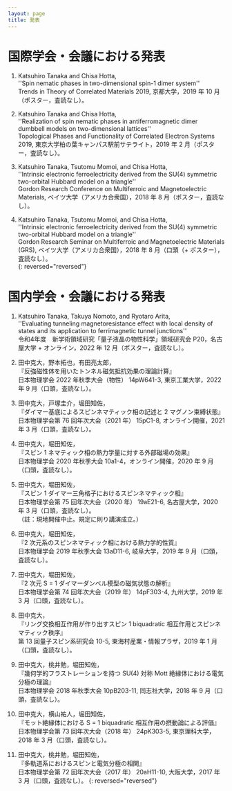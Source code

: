 ```yaml
---
layout: page
title: 発表
---
```


# 国際学会・会議における発表

1. Katsuhiro Tanaka and Chisa Hotta,   
  ''Spin nematic phases in two-dimensional spin-1 dimer system''   
  Trends in Theory of Correlated Materials 2019, 京都大学，2019 年 10 月（ポスター，査読なし）。  

1. Katsuhiro Tanaka and Chisa Hotta,    
  ''Realization of spin nematic phases in antiferromagnetic dimer dumbbell models on two-dimensional lattices''    
  Topological Phases and Functionality of Correlated Electron Systems 2019, 東京大学柏の葉キャンパス駅前サテライト，2019 年 2 月（ポスター，査読なし）。  

1. Katsuhiro Tanaka, Tsutomu Momoi, and Chisa Hotta,    
  ''Intrinsic electronic ferroelectricity derived from the SU(4) symmetric two-orbital Hubbard model on a triangle''  
  Gordon Research Conference on Multiferroic and Magnetoelectric Materials, ベイツ大学（アメリカ合衆国），2018 年 8 月（ポスター，査読なし）。  

1. Katsuhiro Tanaka, Tsutomu Momoi, and Chisa Hotta,   
  ''Intrinsic electronic ferroelectricity derived from the SU(4) symmetric two-orbital Hubbard model on a triangle''   
  Gordon Research Seminar on Multiferroic and Magnetoelectric Materials (GRS), ベイツ大学（アメリカ合衆国），2018 年 8 月（口頭（+ ポスター），査読なし）。  
{: reversed="reversed"}

# 国内学会・会議における発表

1. Katsuhiro Tanaka, Takuya Nomoto, and Ryotaro Arita,  
  ''Evaluating tunneling magnetoresistance effect with local density of states and its application to ferrimagnetic tunnel junctions''  
  令和4年度　新学術領域研究「量子液晶の物性科学」領域研究会 P20，名古屋大学 + オンライン，2022 年 12 月（ポスター，査読なし）。  

1. 田中克大，野本拓也，有田亮太郎，  
  『反強磁性体を用いたトンネル磁気抵抗効果の理論計算』  
  日本物理学会 2022 年秋季大会（物性） 14pW641-3, 東京工業大学，2022 年 9 月（口頭，査読なし）。  

1. 田中克大，戸塚圭介，堀田知佐，  
  『ダイマー基底によるスピンネマティック相の記述と 2 マグノン束縛状態』  
  日本物理学会第 76 回年次大会（2021 年） 15pC1-8, オンライン開催，2021 年 3 月（口頭，査読なし）。  

1. 田中克大，堀田知佐，    
  『スピン 1 ネマティック相の熱力学量に対する外部磁場の効果』    
  日本物理学会 2020 年秋季大会 10a1-4，オンライン開催，2020 年 9 月（口頭，査読なし）。  

1. 田中克大，堀田知佐，   
  『スピン 1 ダイマー三角格子におけるスピンネマティック相』  
  日本物理学会第 75 回年次大会（2020 年） 19aE21-6, 名古屋大学，2020 年 3 月（口頭，査読なし）。  
  （註：現地開催中止。規定に則り講演成立。）   

1. 田中克大，堀田知佐，  
  『2 次元系のスピンネマティック相における熱力学的性質』  
  日本物理学会 2019 年秋季大会 13aD11-6, 岐阜大学，2019 年 9 月（口頭，査読なし）。  

1. 田中克大，堀田知佐，  
  『2 次元 S = 1 ダイマーダンベル模型の磁気状態の解析』  
  日本物理学会第 74 回年次大会（2019 年） 14pF303-4, 九州大学，2019 年 3 月（口頭，査読なし）。  

1. 田中克大，  
  『リング交換相互作用が作り出すスピン 1 biquadratic 相互作用とスピンネマティック秩序』    
  第 13 回量子スピン系研究会 10-5, 東海村産業・情報プラザ，2019 年 1 月（口頭，査読なし）。  

1. 田中克大，桃井勉，堀田知佐，  
  『幾何学的フラストレーションを持つ SU(4) 対称 Mott 絶縁体における電気分極の理論』    
  日本物理学会 2018 年秋季大会 10pB203-11, 同志社大学，2018 年 9 月（口頭，査読なし）。    

1. 田中克大，横山祐人，堀田知佐，  
  『モット絶縁体における S = 1 biquadratic 相互作用の摂動論による評価』  
  日本物理学会第 73 回年次大会（2018 年） 24pK303-5, 東京理科大学，2018 年 3 月（口頭，査読なし）。  

1. 田中克大，桃井勉，堀田知佐，  
  『多軌道系におけるスピンと電気分極の相関』  
  日本物理学会第 72 回年次大会（2017 年） 20aH11-10, 大阪大学，2017 年 3 月（口頭，査読なし）。
{: reversed="reversed"}
